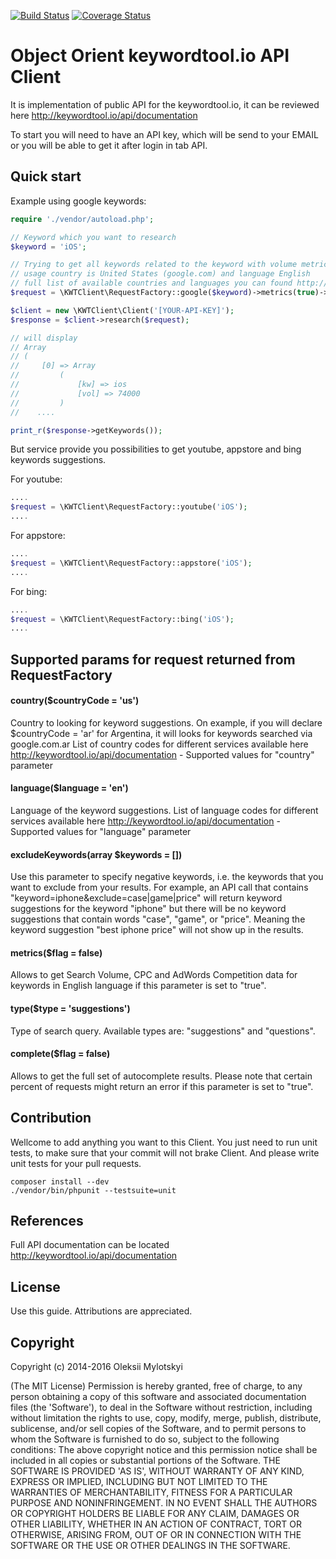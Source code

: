 [![Build Status](https://travis-ci.org/spalax/keywordtool-client.svg?branch=master)](https://travis-ci.org/spalax/keywordtool-client)
[![Coverage Status](https://coveralls.io/repos/github/spalax/keywordtool-client/badge.svg?branch=master)](https://coveralls.io/github/spalax/keywordtool-client?branch=master)
# Object Orient keywordtool.io API Client

It is implementation of public API for the keywordtool.io, 
it can be reviewed here http://keywordtool.io/api/documentation

To start you will need to have an API key, which will be send to your EMAIL
or you will be able to get it after login in tab API.

## Quick start

Example using google keywords:
```php
require './vendor/autoload.php';

// Keyword which you want to research
$keyword = 'iOS';

// Trying to get all keywords related to the keyword with volume metrics
// usage country is United States (google.com) and language English
// full list of available countries and languages you can found http://keywordtool.io/api/documentation
$request = \KWTClient\RequestFactory::google($keyword)->metrics(true)->country('us')->language('en');

$client = new \KWTClient\Client('[YOUR-API-KEY]');
$response = $client->research($request);

// will display
// Array
// (
//     [0] => Array
//         (
//             [kw] => ios
//             [vol] => 74000
//         )
//    ....

print_r($response->getKeywords());
```

But service provide you possibilities to get youtube, appstore and bing keywords suggestions.

For youtube:
```php
....
$request = \KWTClient\RequestFactory::youtube('iOS');
....
```

For appstore:
```php
....
$request = \KWTClient\RequestFactory::appstore('iOS');
....
```

For bing:
```php
....
$request = \KWTClient\RequestFactory::bing('iOS');
....
```

## Supported params for request returned from RequestFactory

#### country($countryCode = 'us')
Country to looking for keyword suggestions. On example, if you will declare $countryCode = 'ar' for Argentina, it will looks for 
keywords searched via google.com.ar
List of country codes for different services available here http://keywordtool.io/api/documentation - Supported values for "country" parameter

#### language($language = 'en')
Language of the keyword suggestions. 
List of language codes for different services available here http://keywordtool.io/api/documentation - Supported values for "language" parameter

#### excludeKeywords(array $keywords = [])
Use this parameter to specify negative keywords, i.e. the keywords that you want to exclude from your results.
For example, an API call that contains "keyword=iphone&exclude=case|game|price" will return keyword suggestions
for the keyword "iphone" but there will be no keyword suggestions that contain words "case", "game", or "price".
Meaning the keyword suggestion "best iphone price" will not show up in the results.

#### metrics($flag = false)
Allows to get Search Volume, CPC and AdWords Competition data for
keywords in English language if this parameter is set to "true".

#### type($type = 'suggestions')
Type of search query.
Available types are: "suggestions" and "questions".

#### complete($flag = false)
Allows to get the full set of autocomplete results.
Please note that certain percent of requests might return an error
if this parameter is set to "true".

## Contribution
Wellcome to add anything you want to this Client.
You just need to run unit tests, to make sure that
your commit will not brake Client.
And please write unit tests for your pull requests.

```
composer install --dev
./vendor/bin/phpunit --testsuite=unit
```

## References
Full API documentation can be located http://keywordtool.io/api/documentation

## License

Use this guide. Attributions are appreciated.

## Copyright

Copyright (c) 2014-2016 Oleksii Mylotskyi

(The MIT License)
Permission is hereby granted, free of charge, to any person obtaining a copy of this software and associated documentation files (the 'Software'), to deal in the Software without restriction, including without limitation the rights to use, copy, modify, merge, publish, distribute, sublicense, and/or sell copies of the Software, and to permit persons to whom the Software is furnished to do so, subject to the following conditions:
The above copyright notice and this permission notice shall be included in all copies or substantial portions of the Software.
THE SOFTWARE IS PROVIDED 'AS IS', WITHOUT WARRANTY OF ANY KIND, EXPRESS OR IMPLIED, INCLUDING BUT NOT LIMITED TO THE WARRANTIES OF MERCHANTABILITY, FITNESS FOR A PARTICULAR PURPOSE AND NONINFRINGEMENT. IN NO EVENT SHALL THE AUTHORS OR COPYRIGHT HOLDERS BE LIABLE FOR ANY CLAIM, DAMAGES OR OTHER LIABILITY, WHETHER IN AN ACTION OF CONTRACT, TORT OR OTHERWISE, ARISING FROM, OUT OF OR IN CONNECTION WITH THE SOFTWARE OR THE USE OR OTHER DEALINGS IN THE SOFTWARE.
